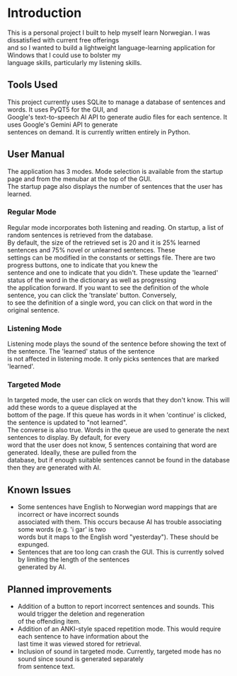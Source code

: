 # Introduction
This is a personal project I built to help myself learn Norwegian. I was dissatisfied with current free offerings  
and so I wanted to build a lightweight language-learning application for Windows that I could use to bolster my  
 language skills, particularly my listening skills.

## Tools Used
This project currently uses SQLite to manage a database of sentences and words. It uses PyQT5 for the GUI, and  
Google's text-to-speech AI API to generate audio files for each sentence. It uses Google's Gemini API to generate   
sentences on demand. It is currently written entirely in Python.

## User Manual
The application has 3 modes. Mode selection is available from the startup page and from the menubar at the top of the GUI.  
The startup page also displays the number of sentences that the user has learned.    

### Regular Mode
Regular mode incorporates both listening and reading. On startup, a list of random sentences is retrieved from the database.   
By default, the size of the retrieved set is 20 and it is 25% learned sentences and 75% novel or unlearned sentences. These  
settings can be modified in the constants or settings file. There are two progress buttons, one to indicate that you knew the   
sentence and one to indicate that you didn't. These update the 'learned' status of the word in the dictionary as well as progressing  
the application forward. If you want to see the definition of the whole sentence, you can click the 'translate' button. Conversely,  
to see the definition of a single word, you can click on that word in the original sentence.

### Listening Mode
Listening mode plays the sound of the sentence before showing the text of the sentence. The 'learned' status of the sentence  
is not affected in listening mode. It only picks sentences that are marked 'learned'. 

### Targeted Mode
In targeted mode, the user can click on words that they don't know. This will add these words to a queue displayed at the  
bottom of the page. If this queue has words in it when 'continue' is clicked, the sentence is updated to "not learned".  
The converse is also true. Words in the queue are used to generate the next sentences to display. By default, for every  
word that the user does not know, 5 sentences containing that word are generated. Ideally, these are pulled from the   
database, but if enough suitable sentences cannot be found in the database then they are generated with AI.

## Known Issues
 - Some sentences have English to Norwegian word mappings that are incorrect or have incorrect sounds  
 associated with them. This occurs because AI has trouble associating some words (e.g. 'i gar' is two  
words but it maps to the English word "yesterday"). These should be expunged. 
- Sentences that are too long can crash the GUI. This is currently solved by limiting the length of the sentences  
generated by AI.

## Planned improvements
- Addition of a button to report incorrect sentences and sounds. This would trigger the deletion and regeneration  
of the offending item.
- Addition of an ANKI-style spaced repetition mode. This would require each sentence to have information about the  
last time it was viewed stored for retrieval.
- Inclusion of sound in targeted mode. Currently, targeted mode has no sound since sound is generated separately  
from sentence text.